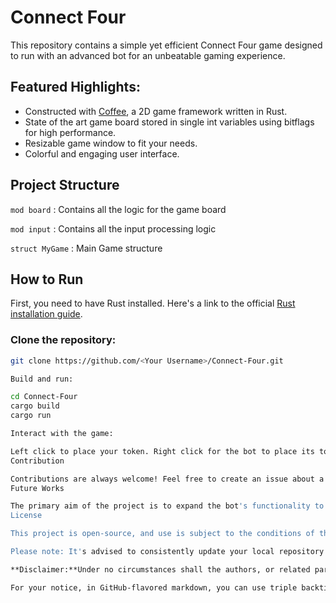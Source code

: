 # Connect Four

This repository contains a simple yet efficient Connect Four game designed to run with an advanced bot for an unbeatable gaming experience. 

## Featured Highlights:

- Constructed with [Coffee](https://github.com/hecrj/coffee), a 2D game framework written in Rust.
- State of the art game board stored in single int variables using bitflags for high performance.
- Resizable game window to fit your needs.
- Colorful and engaging user interface.

## Project Structure

`mod board` : Contains all the logic for the game board

`mod input` : Contains all the input processing logic 

`struct MyGame` :  Main Game structure 

 ## How to Run
 First, you need to have Rust installed. Here's a link to the official [Rust installation guide](https://www.rust-lang.org/tools/install).

### Clone the repository:
```bash
git clone https://github.com/<Your Username>/Connect-Four.git

Build and run:

cd Connect-Four
cargo build
cargo run

Interact with the game:

Left click to place your token. Right click for the bot to place its token. Press space for a reset.
Contribution

Contributions are always welcome! Feel free to create an issue about a bug or a feature request or open a pull request. Please remember to test your code and validate its functionality before creating a pull request.
Future Works

The primary aim of the project is to expand the bot's functionality to be fast, efficient and unbeatable.
License

This project is open-source, and use is subject to the conditions of the provided license.

Please note: It's advised to consistently update your local repository with the latest changes made in this original repository. This avoids any merge conflicts and also keeps you updated with the latest bug fixes and feature implementations.

**Disclaimer:**Under no circumstances shall the authors, or related parties, be liable for any direct or indirect damages resulting out of the use of this software. Use it at your own risk.

For your notice, in GitHub-flavored markdown, you can use triple backticks (` ` `) to signify code
